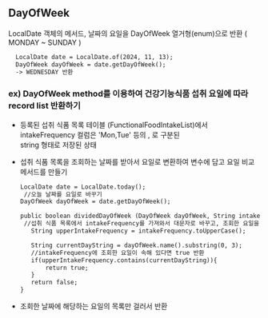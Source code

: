 ## DayOfWeek
LocalDate 객체의 메서드, 날짜의 요일을 DayOfWeek 열거형(enum)으로 반환 ( MONDAY ~ SUNDAY )

```xml
  LocalDate date = LocalDate.of(2024, 11, 13);         
  DayOfWeek dayOfWeek = date.getDayOfWeek();
  -> WEDNESDAY 반환
```
### ex) DayOfWeek method를 이용하여 건강기능식품 섭취 요일에 따라 record list 반환하기
   - 등록된 섭취 식품 목록 테이블 (FunctionalFoodIntakeList)에서 intakeFrequency 컬럼은 'Mon,Tue' 등의 , 로 구분된 <br/>
     string 형태로 저장된 상태
   - 섭취 식품 목록을 조회하는 날짜를 받아서 요일로 변환하여 변수에 담고 요일 비교 메서드를 만들기

     ```xml
     LocalDate date = LocalDate.today();         
      //오늘 날짜를 요일로 바꾸기
     DayOfWeek dayOfWeek = date.getDayOfWeek();

     public boolean dividedDayOfWeek (DayOfWeek dayOfWeek, String intakeFrequency) {
      //섭취 식품 목록에서 intakeFrequency를 가져와서 대문자로 바꾸고, 조회한 요일을 3글자로 자르기
        String upperIntakeFrequency = intakeFrequency.toUpperCase();

        String currentDayString = dayOfWeek.name().substring(0, 3);
        //intakeFrequency에 조회한 요일이 속해 있다면 true 반환
        if(upperIntakeFrequency.contains(currentDayString)){
            return true;
        }
        return false;
     }
     ``` 
   - 조회한 날짜에 해당하는 요일의 목록만 걸러서 반환
   


    
